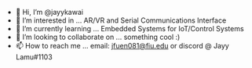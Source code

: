 - 👋 Hi, I’m @jayykawai
- 👀 I’m interested in ... AR/VR and Serial Communications Interface
- 🌱 I’m currently learning ... Embedded Systems for IoT/Control Systems
- 💞️ I’m looking to collaborate on ... something cool :)
- 📫 How to reach me ... email: jfuen081@fiu.edu or discord @ Jayy Lamu#1103

<!---
jayykawai/jayykawai is a ✨ special ✨ repository because its `README.md` (this file) appears on your GitHub profile.
You can click the Preview link to take a look at your changes.
--->
